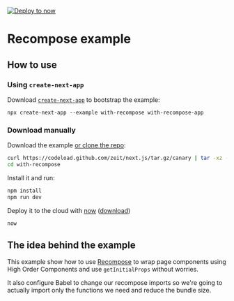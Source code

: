 [![Deploy to now](https://deploy.now.sh/static/button.svg)](https://deploy.now.sh/?repo=https://github.com/zeit/next.js/tree/master/examples/with-recompose)

# Recompose example

## How to use

### Using `create-next-app`

Download [`create-next-app`](https://github.com/segmentio/create-next-app) to bootstrap the example:

```
npx create-next-app --example with-recompose with-recompose-app
```

### Download manually

Download the example [or clone the repo](https://github.com/zeit/next.js):

```bash
curl https://codeload.github.com/zeit/next.js/tar.gz/canary | tar -xz --strip=2 next.js-canary/examples/with-recompose
cd with-recompose
```

Install it and run:

```bash
npm install
npm run dev
```

Deploy it to the cloud with [now](https://zeit.co/now) ([download](https://zeit.co/download))

```bash
now
```

## The idea behind the example

This example show how to use [Recompose](https://github.com/acdlite/recompose) to wrap page components using High Order Components and use `getInitialProps` without worries.

It also configure Babel to change our recompose imports so we're going to actually import only the functions we need and reduce the bundle size.
